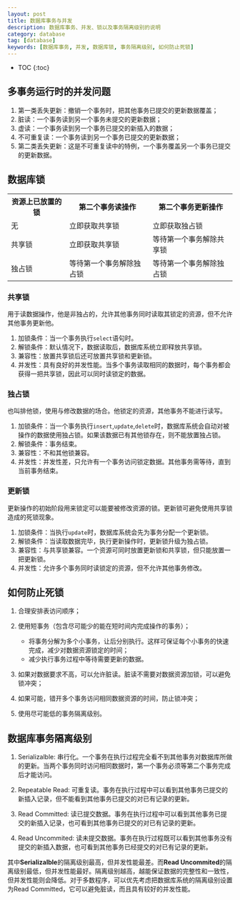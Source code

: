 ```yaml
---
layout: post
title: 数据库事务与并发
description: 数据库事务、并发、锁以及事务隔离级别的说明
category: database
tag: [database]
keywords: [数据库事务, 并发, 数据库锁, 事务隔离级别, 如何防止死锁]
---
```


* TOC
{:toc}

## 多事务运行时的并发问题

1. 第一类丢失更新：撤销一个事务时，把其他事务已提交的更新数据覆盖；
2. 脏读：一个事务读到另一个事务未提交的更新数据；
3. 虚读：一个事务读到另一个事务已提交的新插入的数据；
4. 不可重复读：一个事务读到另一个事务已提交的更新数据；
5. 第二类丢失更新：这是不可重复读中的特例，一个事务覆盖另一个事务已提交的更新数据。

## 数据库锁

<table class="table table-bordered">
    <tr>
        <th>资源上已放置的锁</th>
        <th>第二个事务读操作</th>
        <th>第二个事务更新操作</th>
    </tr>
    <tr>
        <td>无</td>
        <td>立即获取共享锁</td>
        <td>立即获取独占锁</td>
    </tr>
    <tr>
        <td>共享锁</td>
        <td>立即获取共享锁</td>
        <td>等待第一个事务解除共享锁</td>
    </tr>
    <tr>
        <td>独占锁</td>
        <td>等待第一个事务解除独占锁</td>
        <td>等待第一个事务解除独占锁</td>
    </tr>
</table>

### 共享锁

用于读数据操作，他是非独占的，允许其他事务同时读取其锁定的资源，但不允许其他事务更新他。

1. 加锁条件：当一个事务执行`select`语句时。
2. 解锁条件：默认情况下，数据读取后，数据库系统立即释放共享锁。
3. 兼容性：放置共享锁后还可放置共享锁和更新锁。
4. 并发性：具有良好的并发性能。当多个事务读取相同的数据时，每个事务都会获得一把共享锁，因此可以同时读锁定的数据。

### 独占锁

也叫排他锁，使用与修改数据的场合。他锁定的资源，其他事务不能进行读写。

1. 加锁条件：当一个事务执行`insert`,`update`,`delete`时，数据库系统会自动对被操作的数据使用独占锁。如果该数据已有其他锁存在，则不能放置独占锁。
2. 解锁条件：事务结束。
3. 兼容性：不和其他锁兼容。
4. 并发性：并发性差，只允许有一个事务访问锁定数据。其他事务需等待，直到当前事务结束。

### 更新锁

更新操作的初始阶段用来锁定可以能要被修改资源的锁。更新锁可避免使用共享锁造成的死锁现象。

1. 加锁条件：当执行`update`时，数据库系统会先为事务分配一个更新锁。
2. 解锁条件：当读取数据完毕，执行更新操作时，更新锁升级为独占锁。
3. 兼容性：与共享锁兼容。一个资源可同时放置更新锁和共享锁，但只能放置一把更新锁。
4. 并发性：允许多个事务同时读锁定的资源，但不允许其他事务修改。

## 如何防止死锁

1. 合理安排表访问顺序；
2. 使用短事务（包含尽可能少的能在短时间内完成操作的事务）；

    + 将事务分解为多个小事务，让后分别执行。这样可保证每个小事务的快速完成，减少对数据资源锁定的时间；
    + 减少执行事务过程中等待需要更新的数据。

3. 如果对数据要求不高，可以允许脏读。脏读不需要对数据资源加锁，可以避免锁冲突；

4. 如果可能，错开多个事务访问相同数据资源的时间，防止锁冲突；

5. 使用尽可能低的事务隔离级别。


## 数据库事务隔离级别

1. Serializalble: 串行化。一个事务在执行过程完全看不到其他事务对数据库所做的更新。当两个事务同时访问相同数据时，第一个事务必须等第二个事务完成后才能访问。

2. Repeatable Read: 可重复读。事务在执行过程中可以看到其他事务已提交的新插入记录，但不能看到其他事务已提交的对已有记录的更新。

3. Read Committed: 读已提交数据。事务在执行过程中可以看到其他事务已提交的新插入记录，也可看到其他事务已提交的对已有记录的更新。

4. Read Uncommited: 读未提交数据。事务在执行过程既可以看到其他事务没有提交的新插入数据，也可看到其他事务已经提交的对已有记录的更新。


其中**Serializalble**的隔离级别最高，但并发性能最差。而**Read Uncommited**的隔离级别最低，但并发性能最好。隔离级别越高，越能保证数据的完整性和一致性，但并发性能则会降低。对于多数程序，可以优先考虑把数据库系统的隔离级别设置为Read Committed，它可以避免脏读，而且具有较好的并发性能。